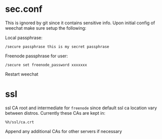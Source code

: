 # sec.conf
This is ignored by git since it contains sensitive info. Upon initial config of weechat make sure setup the following:

Local passphrase:
```
/secure passphrase this is my secret passphrase
```

Freenode passphrase for user:
```
/secure set freenode_password xxxxxxx
```

Restart weechat

# ssl
ssl CA root and intermediate for `freenode` since default ssl ca location vary between distros. Currently
these CAs are kept in:
```
%h/ssl/ca.crt
```

Append any additional CAs for other servers if necessary
